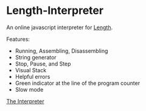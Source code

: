 # Length-Interpreter
An online javascript interpreter for [Length](https://esolangs.org/wiki/Length).

Features:
* Running, Assembling, Disassembling
* String generator
* Stop, Pause, and Step
* Visual Stack
* Helpful errors
* Green indicator at the line of the program counter
* Slow mode

[The Interpreter](https://vilgotanl.github.io/Length-Interpreter/js_interpreter/index.html)